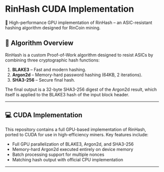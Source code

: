 # RinHash CUDA Implementation

🚀 High-performance GPU implementation of RinHash – an ASIC-resistant hashing algorithm designed for RinCoin mining.

## 🔧 Algorithm Overview

RinHash is a custom Proof-of-Work algorithm designed to resist ASICs by combining three cryptographic hash functions:

1. **BLAKE3** – Fast and modern hashing.
2. **Argon2d** – Memory-hard password hashing (64KB, 2 iterations).
3. **SHA3-256** – Secure final hash.

The final output is a 32-byte SHA3-256 digest of the Argon2d result, which itself is applied to the BLAKE3 hash of the input block header.

---

## 💻 CUDA Implementation

This repository contains a full GPU-based implementation of RinHash, ported to CUDA for use in high-efficiency miners. Key features include:

- Full GPU parallelization of BLAKE3, Argon2d, and SHA3-256
- Memory-hard Argon2d executed entirely on device memory
- Batch processing support for multiple nonces
- Matching hash output with official CPU implementation

---

